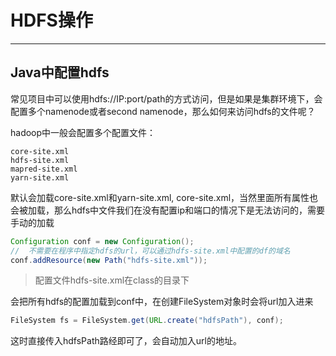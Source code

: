 # HDFS操作

--------------------------------------------------------------------------------

## Java中配置hdfs

常见项目中可以使用hdfs://IP:port/path的方式访问，但是如果是集群环境下，会配置多个namenode或者second namenode，那么如何来访问hdfs的文件呢？

hadoop中一般会配置多个配置文件：

```
core-site.xml
hdfs-site.xml
mapred-site.xml
yarn-site.xml
```

默认会加载core-site.xml和yarn-site.xml, core-site.xml，当然里面所有属性也会被加载，那么hdfs中文件我们在没有配置ip和端口的情况下是无法访问的，需要手动的加载

```java
Configuration conf = new Configuration();
//  不需要在程序中指定hdfs的url，可以通过hdfs-site.xml中配置的df的域名
conf.addResource(new Path("hdfs-site.xml"));
```

> 配置文件hdfs-site.xml在class的目录下

会把所有hdfs的配置加载到conf中，在创建FileSystem对象时会将url加入进来

```java
FileSystem fs = FileSystem.get(URL.create("hdfsPath"), conf);
```

这时直接传入hdfsPath路经即可了，会自动加入url的地址。
